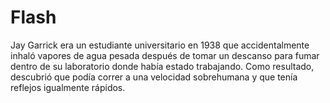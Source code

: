 # Flash
Jay Garrick era un estudiante universitario en 1938 que accidentalmente inhaló vapores de agua pesada después de tomar un descanso para fumar dentro de su laboratorio donde había estado trabajando. Como resultado, descubrió que podía correr a una velocidad sobrehumana y que tenía reflejos igualmente rápidos.
